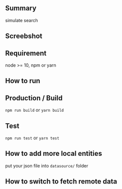 ## Summary
simulate search

## Screebshot

## Requirement

node >= 10,
npm or yarn

## How to run


## Production / Build

`npm run build` or `yarn build`

## Test

`npm run test` or `yarn test`

## How to add more local entities

put your json file into `datasource/` folder

## How to switch to fetch remote data